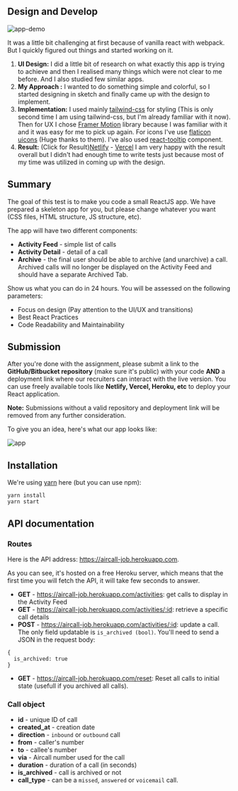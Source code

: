 ## Design and Develop

![app-demo](https://github.com/rhrahul/aircall/blob/785b2e7c566926041884edb23b35621a64b2cfc5/App%20Demo.gif)

It was a little bit challenging at first because of vanilla react with webpack. But I quickly figured out things and started working on it.

 1. **UI Design:** I did a little bit of research on what exactly this app is trying to achieve and then I realised many things which were not clear to me before. And I also studied few similar apps. 
 2. **My Approach :** I wanted to do something simple and colorful, so I started designing in sketch and finally came up with the design to implement.
 3. **Implementation:** I used mainly [tailwind-css](https://tailwindcss.com/) for styling (This is only second time I am using tailwind-css, but I'm already familiar with it now). Then for UX I chose [Framer Motion](https://www.framer.com/motion/) library because I was familiar with it and it was easy for me to pick up again. For icons I've use [flaticon uicons](https://www.flaticon.com/uicons) (Huge thanks to them). I've also used [react-tooltip](https://www.npmjs.com/package/react-tooltip) component.
 4. **Result:** (Click for Result)[Netlify](https://63126668f972d200091aa410--celebrated-pavlova-b2f37b.netlify.app/) - [Vercel](https://aircall-alpha.vercel.app/)  I am very happy with the result overall but I didn't had enough time to write tests just because most of my time was utilized in coming up with the design.


## Summary

The goal of this test is to make you code a small ReactJS app. We have prepared a skeleton app for you, but please change whatever you want (CSS files, HTML structure, JS structure, etc).

The app will have two different components:
- **Activity Feed** - simple list of calls
- **Activity Detail** - detail of a call
- **Archive** - the final user should be able to archive (and unarchive) a call. Archived calls will no longer be displayed on the Activity Feed and should have a separate Archived Tab.

Show us what you can do in 24 hours. You will be assessed on the following parameters: 
- Focus on design (Pay attention to the UI/UX and transitions)
- Best React Practices
- Code Readability and Maintainability

## Submission
After you're done with the assignment, please submit a link to the **GitHub/Bitbucket repository** (make sure it's public) with your code **AND** a deployment link where our recruiters can interact with the live version. You can use freely available tools like **Netlify, Vercel, Heroku, etc** to deploy your React application.

**Note:** Submissions without a valid repository and deployment link will be removed from any further consideration.

To give you an idea, here's what our app looks like:


![app](https://user-images.githubusercontent.com/630714/29357034-763d7216-8276-11e7-8bcb-e77d9645dfcc.png)

## Installation

We're using [yarn](https://yarnpkg.com) here (but you can use npm):

```
yarn install
yarn start
```

## API documentation

### Routes

Here is the API address: https://aircall-job.herokuapp.com.

As you can see, it's hosted on a free Heroku server, which means that the first time you will fetch the API, it will take few seconds to answer.

- **GET** - https://aircall-job.herokuapp.com/activities: get calls to display in the Activity Feed
- **GET** - https://aircall-job.herokuapp.com/activities/:id: retrieve a specific call details
- **POST** - https://aircall-job.herokuapp.com/activities/:id: update a call. The only field updatable is `is_archived (bool)`. You'll need to send a JSON in the request body:
```
{
  is_archived: true
}
```
- **GET** - https://aircall-job.herokuapp.com/reset: Reset all calls to initial state (usefull if you archived all calls).

### Call object

- **id** - unique ID of call
- **created_at** - creation date
- **direction** - `inbound` or `outbound` call
- **from** - caller's number
- **to** - callee's number
- **via** - Aircall number used for the call
- **duration** - duration of a call (in seconds)
- **is_archived** - call is archived or not
- **call_type** - can be a `missed`, `answered` or `voicemail` call.
